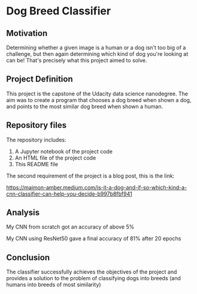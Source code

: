 # Dog Breed Classifier

## Motivation
Determining whether a given image is a human or a dog isn't too big of a challenge, but then again determining which kind of dog you're looking at can be! That's precisely what this project aimed to solve.

## Project Definition
This project is the capstone of the Udacity data science nanodegree. The aim was to create a program that chooses a dog breed when shown a dog, and points to the most similar dog breed when shown a human.

## Repository files
The repository includes:

1. A Jupyter notebook of the project code
2. An HTML file of the project code
3. This README file

The second requirement of the project is a blog post, this is the link: 

https://maimon-amber.medium.com/is-it-a-dog-and-if-so-which-kind-a-cnn-classifier-can-help-you-decide-b997b8fbf941

## Analysis

My CNN from scratch got an accuracy of above 5%

My CNN using ResNet50 gave a final accuracy of 81% after 20 epochs

## Conclusion

The classifier successfully achieves the objectives of the project and provides a solution to the problem of classifying dogs into breeds (and humans into breeds of most similarity)
